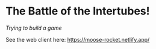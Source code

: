 # The Battle of the Intertubes!

_Trying to build a game_

See the web client here: https://moose-rocket.netlify.app/
